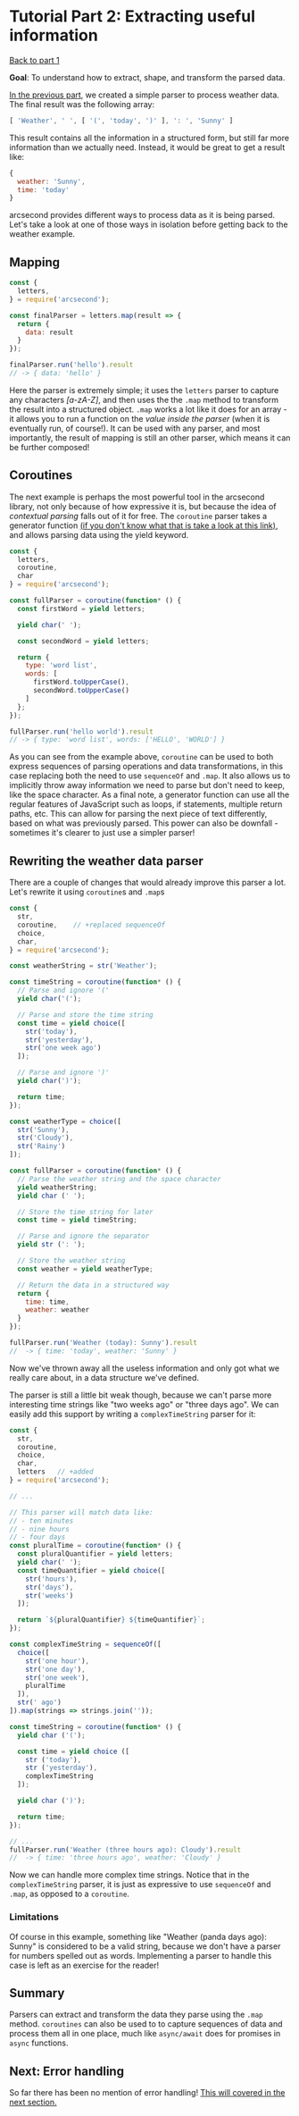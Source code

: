 # Tutorial Part 2: Extracting useful information

[Back to part 1](./tutorial-part-1.md)

**Goal**: To understand how to extract, shape, and transform the parsed data.

[In the previous part](./tutorial-part-1), we created a simple parser to process weather data. The final result was the following array:

```javascript
[ 'Weather', ' ', [ '(', 'today', ')' ], ': ', 'Sunny' ]
```

This result contains all the information in a structured form, but still far more information than we actually need. Instead, it would be great to get a result like:

```javascript
{
  weather: 'Sunny',
  time: 'today'
}
```

arcsecond provides different ways to process data as it is being parsed. Let's take a look at one of those ways in isolation before getting back to the weather example.

## Mapping

```javascript
const {
  letters,
} = require('arcsecond');

const finalParser = letters.map(result => {
  return {
    data: result
  }
});

finalParser.run('hello').result
// -> { data: 'hello' }
```

Here the parser is extremely simple; it uses the `letters` parser to capture any characters *[a-zA-Z]*, and then uses the the `.map` method to transform the result into a structured object. `.map` works a lot like it does for an array - it allows you to run a function on the *value inside the parser* (when it is eventually run, of course!). It can be used with any parser, and most importantly, the result of mapping is still an other parser, which means it can be further composed!

## Coroutines

The next example is perhaps the most powerful tool in the arcsecond library, not only because of how expressive it is, but because the idea of *contextual parsing* falls out of it for free. The `coroutine` parser takes a generator function  [(if you don't know what that is take a look at this link)](https://developer.mozilla.org/en-US/docs/Web/JavaScript/Reference/Statements/function*), and allows parsing data using the yield keyword.

```javascript
const {
  letters,
  coroutine,
  char
} = require('arcsecond');

const fullParser = coroutine(function* () {
  const firstWord = yield letters;

  yield char(' ');

  const secondWord = yield letters;

  return {
    type: 'word list',
    words: [
      firstWord.toUpperCase(),
      secondWord.toUpperCase()
    ]
  };
});

fullParser.run('hello world').result
// -> { type: 'word list', words: ['HELLO', 'WORLD'] }
```

As you can see from the example above, `coroutine` can be used to both express sequences of parsing operations and data transformations, in this case replacing both the need to use `sequenceOf` and `.map`. It also allows us to implicitly throw away information we need to parse but don't need to keep, like the space character. As a final note, a generator function can use all the regular features of JavaScript such as loops, if statements, multiple return paths, etc. This can allow for parsing the next piece of text differently, based on what was previously parsed. This power can also be downfall - sometimes it's clearer to just use a simpler parser!

## Rewriting the weather data parser

There are a couple of changes that would already improve this parser a lot. Let's rewrite it using `coroutine`s and `.map`s

```javascript
const {
  str,
  coroutine,    // +replaced sequenceOf
  choice,
  char,
} = require('arcsecond');

const weatherString = str('Weather');

const timeString = coroutine(function* () {
  // Parse and ignore '('
  yield char('(');

  // Parse and store the time string
  const time = yield choice([
    str('today'),
    str('yesterday'),
    str('one week ago')
  ]);

  // Parse and ignore ')'
  yield char(')');

  return time;
});

const weatherType = choice([
  str('Sunny'),
  str('Cloudy'),
  str('Rainy')
]);

const fullParser = coroutine(function* () {
  // Parse the weather string and the space character
  yield weatherString;
  yield char (' ');

  // Store the time string for later
  const time = yield timeString;

  // Parse and ignore the separator
  yield str (': ');

  // Store the weather string
  const weather = yield weatherType;

  // Return the data in a structured way
  return {
    time: time,
    weather: weather
  }
});

fullParser.run('Weather (today): Sunny').result
//  -> { time: 'today', weather: 'Sunny' }
```

Now we've thrown away all the useless information and only got what we really care about, in a data structure we've defined.

The parser is still a little bit weak though, because we can't parse more interesting time strings like "two weeks ago" or "three days ago". We can easily add this support by writing a `complexTimeString` parser for it:

```javascript
const {
  str,
  coroutine,
  choice,
  char,
  letters   // +added
} = require('arcsecond');

// ...

// This parser will match data like:
// - ten minutes
// - nine hours
// - four days
const pluralTime = coroutine(function* () {
  const pluralQuantifier = yield letters;
  yield char(' ');
  const timeQuantifier = yield choice([
    str('hours'),
    str('days'),
    str('weeks')
  ]);

  return `${pluralQuantifier} ${timeQuantifier}`;
});

const complexTimeString = sequenceOf([
  choice([
    str('one hour'),
    str('one day'),
    str('one week'),
    pluralTime
  ]),
  str(' ago')
]).map(strings => strings.join(''));

const timeString = coroutine(function* () {
  yield char ('(');

  const time = yield choice ([
    str ('today'),
    str ('yesterday'),
    complexTimeString
  ]);

  yield char (')');

  return time;
});

// ...
fullParser.run('Weather (three hours ago): Cloudy').result
//  -> { time: 'three hours ago', weather: 'Cloudy' }
```

Now we can handle more complex time strings. Notice that in the `complexTimeString` parser, it is just as expressive to use `sequenceOf` and `.map`, as opposed to a `coroutine`.

### Limitations

Of course in this example, something like "Weather (panda days ago): Sunny" is considered to be a valid string, because we don't have a parser for numbers spelled out as words. Implementing a parser to handle this case is left as an exercise for the reader!

## Summary

Parsers can extract and transform the data they parse using the `.map` method. `coroutines` can also be used to to capture sequences of data and process them all in one place, much like `async/await` does for promises in `async` functions.

## Next: Error handling

So far there has been no mention of error handling! [This will covered in the next section.](./tutorial-part-3.md)
